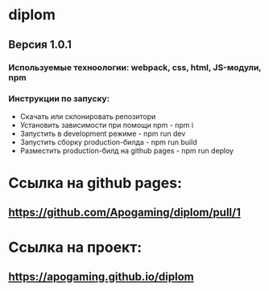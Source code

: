# diplom 

## Версия 1.0.1

### Используемые техноологии: webpack, css, html, JS-модули, npm
### Инструкции по запуску:
* Скачать или склонировать репозитори
* Установить зависимости при помощи npm - npm i
* Запустить в development режиме - npm run dev
* Запустить сборку production-билда - npm run build
* Разместить production-билд на github pages - npm run deploy

# Ссылка на github pages:
## https://github.com/Apogaming/diplom/pull/1

# Ссылка на проект:
## https://apogaming.github.io/diplom

